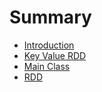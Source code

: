 # Summary

* [Introduction](README.md)
* [Key Value RDD](chapter1.md)
* [Main Class](main-class.md)
* [RDD](rdd.md)

